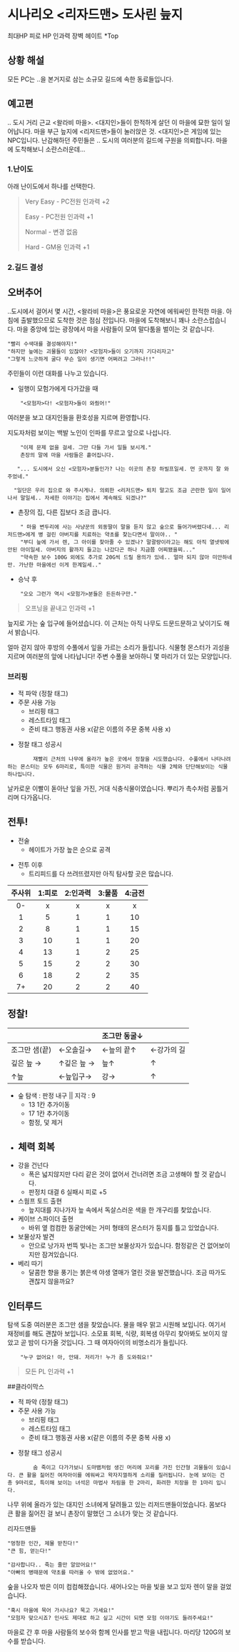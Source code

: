 # 시나리오 <리자드맨> 도사린 늪지

최대HP 피로 HP 인과력 장벽 헤이트 *Top

## 상황 해설
모든 PC는 ..을 본거지로 삼는 소규모 길드에 속한 동료들입니다.

## 예고편
.. 도시 거리 근교 <왈라비 마을>. <대지인>들이 한적하게 살던 이 마을에 묘한 일이 일어납니다. 마을 부근 늪지에 <리저드맨>들이 눌러앉은 것. <대지인>은 게임에 있는 NPC입니다. 난감해하던 주민들은 .. 도시의 여러분의 길드에 구원을 의뢰합니다.
마을에 도착해보니 소란스러운데...

### 1.난이도
아래 난이도에서 하나를 선택한다.
> Very Easy - PC전원 인과력 +2
> 
> Easy - PC전원 인과력 +1
> 
> Normal - 변경 없음
> 
> Hard - GM용 인과력 +1

### 2.길드 결성

## 오버추어
..도시에서 걸어서 몇 시간, <왈라비 마을>은 풍요로운 자연에 에워싸인 한적한 마을. 아침에 출발했으므로 도착한 것은 점심 전입니다. 마을에 도착해보니 꽤나 소란스럽습니다. 마을 중앙에 있는 광장에서 마을 사람들이 모여 말다툼을 벌이는 것 같습니다.

    "빨리 수색대를 결성해야지!"
    "하지만 늪에는 괴물들이 있잖아? <모험자>들이 오기까지 기다리자고"
    "그렇게 느긋하게 굴다 무슨 일이 생기면 어쩌려고 그러나!!"

주민들이 이런 대화를 나누고 있습니다.

*  일행이 모험가에게 다가갔을 때

```
    "<모험자>다! <모험자>들이 와줬어!"
```

여러분을 보고 대지인들을 환호성을 지르며 환영합니다.

지도자처럼 보이는 백발 노인이 인파를 무르고 앞으로 나섭니다.

```
    "이제 문제 없을 걸세. 그만 다들 가서 일들 보시게."
    촌장의 말에 마을 사람들은 흩어집니다.

   "... 도시에서 오신 <모험자>분들인가? 나는 이곳의 촌장 하빌프일세. 먼 곳까지 잘 와주었네."

  "일단은 우리 집으로 와 주시게나. 의뢰한 <리저드맨> 퇴치 말고도 조금 곤란한 일이 일어나서 말일세.. 자세한 이야기는 집에서 계속해도 되겠나?"
```

* 촌장의 집, 다른 집보다 조금 큽니다. 

```
    " 마을 변두리에 사는 사냥꾼의 외동딸이 말을 듣지 않고 숲으로 들어가버렸다네... 리저드맨>에게 병 걸린 아버지를 치료하는 약초를 찾는다면서 말이야.. "
    "부디 늪에 가서 렌, 그 아이를 찾아줄 수 있겠나? 말괄량이라고는 해도 아직 열넷밖에 안된 아이일세. 아버지의 활까지 들고는 나갔다곤 하나 지금쯤 어찌됐을찌..."
    "약속한 보수 100G 외에도 추가로 20G씩 드릴 용의가 있네.. 얼마 되지 않아 미안하네만. 가난한 마을에선 이게 한계일세.."
```

* 승낙 후

```
    "오오 그런가 역시 <모험가>분들은 든든하구만."
```
> 오프닝을 끝내고 인과력 +1

늪지로 가는 숲 입구에 들어셨습니다. 이 근처는 아직 나무도 드문드문하고 낮이기도 해서 밝습니다.

얼마 걷지 않아 후방의 수풀에서 잎을 가르는 소리가 들립니다.
식물형 몬스터가 괴성을 지르며 여러분의 앞에 나타납니다! 주변 수풀을 보아하니 몇 마리가 더 있는 모양입니다.

### 브리핑

- 적 파악 (정찰 태그)
- 주문 사용 가능
    + 브리핑 태그
    + 레스트타임 태그
    + 준비 태그 행동권 사용 x(같은 이름의 주문 중복 사용 x)

* 정찰 태그 성공시
```
        재빨리 근처의 나무에 올라가 높은 곳에서 정찰을 시도했습니다. 수풀에서 나타나려 하는 몬스터는 모두 6마리로, 특이한 식물은 원거리 공격하는 식물 2체와 단단해보이는 식물 하나입니다.
```

날카로운 이빨이 돋아난 잎을 가진, 거대 식충식물이였습니다. 뿌리가 촉수처럼 꿈틀거리며 다가옵니다. 

## 전투!

- 전술
    + 헤이트가 가장 높은 순으로 공격

* 전투 이후
    - 트리피드를 다 쓰려뜨렸지만 아직 탐사할 곳은 많습니다.

| 주사위   | 1:피로  | 2:인과력     | 3:물품  | 4:금전  |
|:------:   |:------:   |:--------: |:------:   |:------:   |
|   0-      |    x      |     x     |    x      |    x      |
|    1      |    5      |     1     |    1      |   10      |
|    2      |    8      |     1     |    1      |   15      |
|    3      |   10      |     1     |    1      |   20      |
|    4      |   13      |     1     |    2      |   25      |
|    5      |   15      |     2     |    2      |   30      |
|    6      |   18      |     2     |    2      |   35      |
|   7+      |   20      |     2     |    2      |   40      |

## 정찰!

|               |             | 조그만 동굴↓ |            |
|---------------|-------------|--------------|------------|
| 조그만 샘(끝) | ←오솔길→    | ←늪의 끝↑    | ←강가의 길 |
| 깊은 늪 →     | ↑깊은 늪 → | 늪↑          | ↑          |
| ↑늪           | ←늪입구→    | 강→          | ↑          |

* 숲 탐색 : 판정 내구 || 지각 : 9
    - 13 1칸 추가이동
    - 17 1칸 추가이동
    - 함정, 덫 제거
* 체력 회복
    -
* 강을 건넌다
    - 폭은 넓지않지만 다리 같은 것이 없어서 건너려면 조금 고생해야 할 것 같습니다.
    - 판정치 대결 6 실패시 피로 +5
* 스웜프 토드 출현
     - 늪지대를 지나가자 늪 속에서 독살스러운 색을 한 개구리를 찾았습니다.
* 케이브 스파이더 출현
     - 바위 옆 컴컴한 동굴안에는 거미 형태의 몬스터가 둥지를 틀고 있었습니다.
* 보물상자 발견
     - 안으로 낭가자 번뜩 빛나는 조그만 보물상자가 있습니다. 함정같은 건 없어보이지만 잠겨있습니다.
* 베리 따기
     - 달콤한 향을 풍기는 붉은색 야생 열매가 열린 것을 발견했습니다. 조금 따가도 괜찮지 않을까요?

## 인터루드

탐색 도중 여러분은 조그만 샘을 찾았습니다. 물을 매우 맑고 시원해 보입니다.
여기서 재정비를 해도 괜찮아 보입니다.
소모표 회복, 식량, 회복샘
아무리 찾아봐도 보이지 않았고 곧 밤이 다가올 것입니다. 그 때 여자아이의 비명소리가 들립니다.

```
    "누구 없어요! 아, 안돼. 저리가! 누가 좀 도와줘요!"
```

> 모든 PL 인과력 +1

##클라이막스

- 적 파악 (정찰 태그)
- 주문 사용 가능
    + 브리핑 태그
    + 레스트타임 태그
    + 준비 태그 행동권 사용 x(같은 이름의 주문 중복 사용 x)

* 정찰 태그 성공시
```
        숨 죽이고 다가가보니 도마뱀처럼 생긴 머리에 꼬리를 가진 인간형 괴물들이 있습니다. 큰 활을 짊어진 여자아이를 에워싸고 왁자지껄하게 소리를 질러됩니다. 눈에 보이는 건 총 9마리로, 특이해 보이는 녀석은 마법사 차림을 한 2마리, 화려한 치장을 한 1마리 입니다. 
```

나무 위에 올라가 있는 대지인 소녀에게 달려들고 있는 리저드맨들이었습니다. 몸보다 큰 활을 짊어진 걸 보니 촌장이 말했던 그 소녀가 맞는 것 같습니다.

리자드맨들
```
"멍청한 인간, 제물 받친다!"
"큰 힘, 얻는다!"
```

```
"감사합니다.. 죽는 줄만 알았어요!"
"아빠의 병때문에 약초를 따러올 수 밖에 없었어요."
```
숲을 나오자 밖은 이미 컴컴해졌습니다. 새어나오는 마을 빛을 보고 있자 렌이 말을 걸었습니다.

```
"혹시 마을에 묵어 가시나요? 묵고 가세요!"
"모험자 맞으시죠? 인사도 제대로 하고 싶고 시간이 되면 모험 이야기도 들려주세요!"
```

마을로 간 후 마을 사람들의 보수와 함께 인사를 받고 막을 내립니다.
마리당 120G의 보수를 받습니다.
